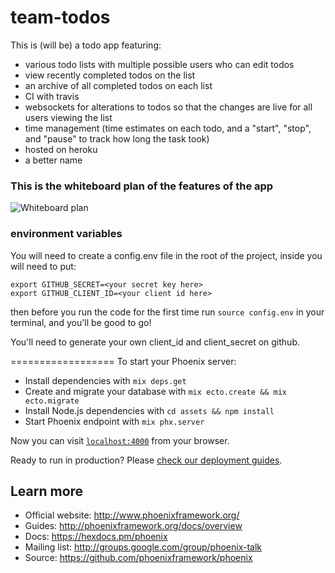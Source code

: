 # team-todos

This is (will be) a todo app featuring:
+ various todo lists with multiple possible users who can edit todos
+ view recently completed todos on the list
+ an archive of all completed todos on each list
+ CI with travis
+ websockets for alterations to todos so that the changes are live for all users viewing the list
+ time management (time estimates on each todo, and a "start", "stop", and "pause" to track how long the task took)
+ hosted on heroku
+ a better name


### This is the whiteboard plan of the features of the app
![Whiteboard plan](https://user-images.githubusercontent.com/22300773/29609471-3bdeb9d0-87ef-11e7-8c37-c8f489e81296.jpg)


### environment variables

You will need to create a config.env file in the root of the project, inside you will need to put:

```
export GITHUB_SECRET=<your secret key here>
export GITHUB_CLIENT_ID=<your client id here>
```

then before you run the code for the first time run `source config.env` in your terminal, and you'll be good to go!

You'll need to generate your own client_id and client_secret on github.

==================
To start your Phoenix server:

  * Install dependencies with `mix deps.get`
  * Create and migrate your database with `mix ecto.create && mix ecto.migrate`
  * Install Node.js dependencies with `cd assets && npm install`
  * Start Phoenix endpoint with `mix phx.server`

Now you can visit [`localhost:4000`](http://localhost:4000) from your browser.

Ready to run in production? Please [check our deployment guides](http://www.phoenixframework.org/docs/deployment).

## Learn more

  * Official website: http://www.phoenixframework.org/
  * Guides: http://phoenixframework.org/docs/overview
  * Docs: https://hexdocs.pm/phoenix
  * Mailing list: http://groups.google.com/group/phoenix-talk
  * Source: https://github.com/phoenixframework/phoenix
